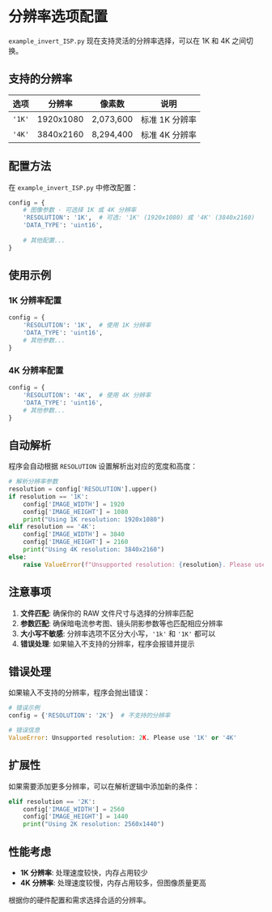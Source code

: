 # 分辨率选项配置

`example_invert_ISP.py` 现在支持灵活的分辨率选择，可以在 1K 和 4K 之间切换。

## 支持的分辨率

| 选项 | 分辨率 | 像素数 | 说明 |
|------|--------|--------|------|
| `'1K'` | 1920x1080 | 2,073,600 | 标准 1K 分辨率 |
| `'4K'` | 3840x2160 | 8,294,400 | 标准 4K 分辨率 |

## 配置方法

在 `example_invert_ISP.py` 中修改配置：

```python
config = {
    # 图像参数 - 可选择 1K 或 4K 分辨率
    'RESOLUTION': '1K',  # 可选: '1K' (1920x1080) 或 '4K' (3840x2160)
    'DATA_TYPE': 'uint16',
    
    # 其他配置...
}
```

## 使用示例

### 1K 分辨率配置
```python
config = {
    'RESOLUTION': '1K',  # 使用 1K 分辨率
    'DATA_TYPE': 'uint16',
    # 其他参数...
}
```

### 4K 分辨率配置
```python
config = {
    'RESOLUTION': '4K',  # 使用 4K 分辨率
    'DATA_TYPE': 'uint16',
    # 其他参数...
}
```

## 自动解析

程序会自动根据 `RESOLUTION` 设置解析出对应的宽度和高度：

```python
# 解析分辨率参数
resolution = config['RESOLUTION'].upper()
if resolution == '1K':
    config['IMAGE_WIDTH'] = 1920
    config['IMAGE_HEIGHT'] = 1080
    print("Using 1K resolution: 1920x1080")
elif resolution == '4K':
    config['IMAGE_WIDTH'] = 3840
    config['IMAGE_HEIGHT'] = 2160
    print("Using 4K resolution: 3840x2160")
else:
    raise ValueError(f"Unsupported resolution: {resolution}. Please use '1K' or '4K'")
```

## 注意事项

1. **文件匹配**: 确保你的 RAW 文件尺寸与选择的分辨率匹配
2. **参数匹配**: 确保暗电流参考图、镜头阴影参数等也匹配相应分辨率
3. **大小写不敏感**: 分辨率选项不区分大小写，`'1k'` 和 `'1K'` 都可以
4. **错误处理**: 如果输入不支持的分辨率，程序会报错并提示

## 错误处理

如果输入不支持的分辨率，程序会抛出错误：

```python
# 错误示例
config = {'RESOLUTION': '2K'}  # 不支持的分辨率

# 错误信息
ValueError: Unsupported resolution: 2K. Please use '1K' or '4K'
```

## 扩展性

如果需要添加更多分辨率，可以在解析逻辑中添加新的条件：

```python
elif resolution == '2K':
    config['IMAGE_WIDTH'] = 2560
    config['IMAGE_HEIGHT'] = 1440
    print("Using 2K resolution: 2560x1440")
```

## 性能考虑

- **1K 分辨率**: 处理速度较快，内存占用较少
- **4K 分辨率**: 处理速度较慢，内存占用较多，但图像质量更高

根据你的硬件配置和需求选择合适的分辨率。
